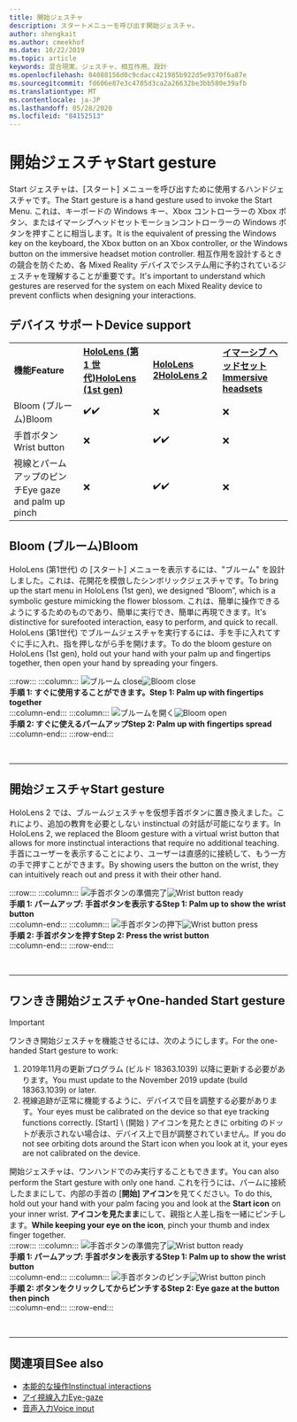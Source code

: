 ```yaml
---
title: 開始ジェスチャ
description: スタートメニューを呼び出す開始ジェスチャ。
author: shengkait
ms.author: cmeekhof
ms.date: 10/22/2019
ms.topic: article
keywords: 混合現実、ジェスチャ、相互作用、設計
ms.openlocfilehash: 84088156d0c9cdacc421985b922d5e9370f6a87e
ms.sourcegitcommit: fd606e87e3c4785d3ca2a26632be3bb580e39afb
ms.translationtype: MT
ms.contentlocale: ja-JP
ms.lasthandoff: 05/28/2020
ms.locfileid: "84152513"
---
```

# <a name="start-gesture"></a><span data-ttu-id="76997-104">開始ジェスチャ</span><span class="sxs-lookup"><span data-stu-id="76997-104">Start gesture</span></span>

<span data-ttu-id="76997-105">Start ジェスチャは、[スタート] メニューを呼び出すために使用するハンドジェスチャです。</span><span class="sxs-lookup"><span data-stu-id="76997-105">The Start gesture is a hand gesture used to invoke the Start Menu.</span></span> <span data-ttu-id="76997-106">これは、キーボードの Windows キー、Xbox コントローラーの Xbox ボタン、またはイマーシブヘッドセットモーションコントローラーの Windows ボタンを押すことに相当します。</span><span class="sxs-lookup"><span data-stu-id="76997-106">It is the equivalent of pressing the Windows key on the keyboard, the Xbox button on an Xbox controller, or the Windows button on the immersive headset motion controller.</span></span> <span data-ttu-id="76997-107">相互作用を設計するときの競合を防ぐため、各 Mixed Reality デバイスでシステム用に予約されているジェスチャを理解することが重要です。</span><span class="sxs-lookup"><span data-stu-id="76997-107">It's important to understand which gestures are reserved for the system on each Mixed Reality device to prevent conflicts when designing your interactions.</span></span>

## <a name="device-support"></a><span data-ttu-id="76997-108">デバイス サポート</span><span class="sxs-lookup"><span data-stu-id="76997-108">Device support</span></span>

<table>
    <colgroup>
    <col width="25%" />
    <col width="25%" />
    <col width="25%" />
    <col width="25%" />
    </colgroup>
    <tr>
        <td><span data-ttu-id="76997-109"><strong>機能</strong></span><span class="sxs-lookup"><span data-stu-id="76997-109"><strong>Feature</strong></span></span></td>
        <td><span data-ttu-id="76997-110"><a href="hololens-hardware-details.md"><strong>HoloLens (第 1 世代)</strong></a></span><span class="sxs-lookup"><span data-stu-id="76997-110"><a href="hololens-hardware-details.md"><strong>HoloLens (1st gen)</strong></a></span></span></td>
        <td><span data-ttu-id="76997-111"><a href="https://docs.microsoft.com/hololens/hololens2-hardware"><strong>HoloLens 2</strong></span><span class="sxs-lookup"><span data-stu-id="76997-111"><a href="https://docs.microsoft.com/hololens/hololens2-hardware"><strong>HoloLens 2</strong></span></span></td>
        <td><span data-ttu-id="76997-112"><a href="immersive-headset-hardware-details.md"><strong>イマーシブ ヘッドセット</strong></a></span><span class="sxs-lookup"><span data-stu-id="76997-112"><a href="immersive-headset-hardware-details.md"><strong>Immersive headsets</strong></a></span></span></td>
    </tr>
     <tr>
        <td><span data-ttu-id="76997-113">Bloom (ブルーム)</span><span class="sxs-lookup"><span data-stu-id="76997-113">Bloom</span></span></td>
        <td><span data-ttu-id="76997-114">✔️</span><span class="sxs-lookup"><span data-stu-id="76997-114">✔️</span></span></td>
        <td>❌</td>
        <td>❌</td>
    </tr>
     <tr>
        <td><span data-ttu-id="76997-115">手首ボタン</span><span class="sxs-lookup"><span data-stu-id="76997-115">Wrist button</span></span></td>
        <td>❌</td>
        <td><span data-ttu-id="76997-116">✔️</span><span class="sxs-lookup"><span data-stu-id="76997-116">✔️</span></span></td>
        <td>❌</td>
    </tr>
    <tr>
        <td><span data-ttu-id="76997-117">視線とパームアップのピンチ</span><span class="sxs-lookup"><span data-stu-id="76997-117">Eye gaze and palm up pinch</span></span></td>
        <td>❌</td>
        <td><span data-ttu-id="76997-118">✔️</span><span class="sxs-lookup"><span data-stu-id="76997-118">✔️</span></span></td>
        <td>❌</td>
    </tr>
</table>

## <a name="bloom"></a><span data-ttu-id="76997-119">Bloom (ブルーム)</span><span class="sxs-lookup"><span data-stu-id="76997-119">Bloom</span></span>
<span data-ttu-id="76997-120">HoloLens (第1世代) の [スタート] メニューを表示するには、"ブルーム" を設計しました。これは、花開花を模倣したシンボリックジェスチャです。</span><span class="sxs-lookup"><span data-stu-id="76997-120">To bring up the start menu in HoloLens (1st gen), we designed “Bloom”, which is a symbolic gesture mimicking the flower blossom.</span></span> <span data-ttu-id="76997-121">これは、簡単に操作できるようにするためのものであり、簡単に実行でき、簡単に再現できます。</span><span class="sxs-lookup"><span data-stu-id="76997-121">It's distinctive for surefooted interaction, easy to perform, and quick to recall.</span></span> <span data-ttu-id="76997-122">HoloLens (第1世代) でブルームジェスチャを実行するには、手を手に入れてすぐに手に入れ、指を押しながら手を開けます。</span><span class="sxs-lookup"><span data-stu-id="76997-122">To do the bloom gesture on HoloLens (1st gen), hold out your hand with your palm up and fingertips together, then open your hand by spreading your fingers.</span></span>

:::row:::
    :::column:::
        <span data-ttu-id="76997-123">![ブルーム close](images/bloom-close.png)</span><span class="sxs-lookup"><span data-stu-id="76997-123">![Bloom close](images/bloom-close.png)</span></span><br>
        <span data-ttu-id="76997-124">**手順 1: すぐに使用することができます。**</span><span class="sxs-lookup"><span data-stu-id="76997-124">**Step 1: Palm up with fingertips together**</span></span><br>
    :::column-end:::
    :::column:::
        <span data-ttu-id="76997-125">![ブルームを開く](images/bloom-open.png)</span><span class="sxs-lookup"><span data-stu-id="76997-125">![Bloom open](images/bloom-open.png)</span></span><br>
        <span data-ttu-id="76997-126">**手順 2: すぐに使えるパームアップ**</span><span class="sxs-lookup"><span data-stu-id="76997-126">**Step 2: Palm up with fingertips spread**</span></span><br>
    :::column-end:::
:::row-end:::

<br>

---

## <a name="start-gesture"></a><span data-ttu-id="76997-127">開始ジェスチャ</span><span class="sxs-lookup"><span data-stu-id="76997-127">Start gesture</span></span>
<span data-ttu-id="76997-128">HoloLens 2 では、ブルームジェスチャを仮想手首ボタンに置き換えました。これにより、追加の教育を必要としない instinctual の対話が可能になります。</span><span class="sxs-lookup"><span data-stu-id="76997-128">In HoloLens 2, we replaced the Bloom gesture with a virtual wrist button that allows for more instinctual interactions that require no additional teaching.</span></span> <span data-ttu-id="76997-129">手首にユーザーを表示することにより、ユーザーは直感的に接続して、もう一方の手で押すことができます。</span><span class="sxs-lookup"><span data-stu-id="76997-129">By showing users the button on the wrist, they can intuitively reach out and press it with their other hand.</span></span>

:::row:::
    :::column:::
        <span data-ttu-id="76997-130">![手首ボタンの準備完了](images/wrist-button-ready.png)</span><span class="sxs-lookup"><span data-stu-id="76997-130">![Wrist button ready](images/wrist-button-ready.png)</span></span><br>
        <span data-ttu-id="76997-131">**手順 1: パームアップ: 手首ボタンを表示する**</span><span class="sxs-lookup"><span data-stu-id="76997-131">**Step 1: Palm up to show the wrist button**</span></span><br>
    :::column-end:::
    :::column:::
        <span data-ttu-id="76997-132">![手首ボタンの押下](images/wrist-button-press.png)</span><span class="sxs-lookup"><span data-stu-id="76997-132">![Wrist button press](images/wrist-button-press.png)</span></span><br>
        <span data-ttu-id="76997-133">**手順 2: 手首ボタンを押す**</span><span class="sxs-lookup"><span data-stu-id="76997-133">**Step 2: Press the wrist button**</span></span><br>
    :::column-end:::
:::row-end:::

<br>

---


## <a name="one-handed-start-gesture"></a><span data-ttu-id="76997-134">ワンきき開始ジェスチャ</span><span class="sxs-lookup"><span data-stu-id="76997-134">One-handed Start gesture</span></span>

> [!IMPORTANT]
> <span data-ttu-id="76997-135">ワンきき開始ジェスチャを機能させるには、次のようにします。</span><span class="sxs-lookup"><span data-stu-id="76997-135">For the one-handed Start gesture to work:</span></span>
>
> 1. <span data-ttu-id="76997-136">2019年11月の更新プログラム (ビルド 18363.1039) 以降に更新する必要があります。</span><span class="sxs-lookup"><span data-stu-id="76997-136">You must update to the November 2019 update (build 18363.1039) or later.</span></span>
> 1. <span data-ttu-id="76997-137">視線追跡が正常に機能するように、デバイスで目を調整する必要があります。</span><span class="sxs-lookup"><span data-stu-id="76997-137">Your eyes must be calibrated on the device so that eye tracking functions correctly.</span></span> <span data-ttu-id="76997-138">[Start] \ (開始 \) アイコンを見たときに orbiting のドットが表示されない場合は、デバイス上で目が調整されていません。</span><span class="sxs-lookup"><span data-stu-id="76997-138">If you do not see orbiting dots around the Start icon when you look at it, your eyes are not calibrated on the device.</span></span>

<span data-ttu-id="76997-139">開始ジェスチャは、ワンハンドでのみ実行することもできます。</span><span class="sxs-lookup"><span data-stu-id="76997-139">You can also perform the Start gesture with only one hand.</span></span> <span data-ttu-id="76997-140">これを行うには、パームに接続したままにして、内部の手首の [**開始] アイコン**を見てください。</span><span class="sxs-lookup"><span data-stu-id="76997-140">To do this, hold out your hand with your palm facing you and look at the **Start icon** on your inner wrist.</span></span> <span data-ttu-id="76997-141">**アイコンを見たまま**にして、親指と人差し指を一緒にピンチします。</span><span class="sxs-lookup"><span data-stu-id="76997-141">**While keeping your eye on the icon**, pinch your thumb and index finger together.</span></span><br>
:::row:::
    :::column:::
        <span data-ttu-id="76997-142">![手首ボタンの準備完了](images/wrist-button-ready.png)</span><span class="sxs-lookup"><span data-stu-id="76997-142">![Wrist button ready](images/wrist-button-ready.png)</span></span><br>
        <span data-ttu-id="76997-143">**手順 1: パームアップ: 手首ボタンを表示する**</span><span class="sxs-lookup"><span data-stu-id="76997-143">**Step 1: Palm up to show the wrist button**</span></span><br>
    :::column-end:::
    :::column:::
        <span data-ttu-id="76997-144">![手首ボタンのピンチ](images/wrist-button-pinch.png)</span><span class="sxs-lookup"><span data-stu-id="76997-144">![Wrist button pinch](images/wrist-button-pinch.png)</span></span><br>
        <span data-ttu-id="76997-145">**手順 2: ボタンをクリックしてからピンチする**</span><span class="sxs-lookup"><span data-stu-id="76997-145">**Step 2: Eye gaze at the button then pinch**</span></span><br>
    :::column-end:::
:::row-end:::

<br>

---

## <a name="see-also"></a><span data-ttu-id="76997-146">関連項目</span><span class="sxs-lookup"><span data-stu-id="76997-146">See also</span></span>

* [<span data-ttu-id="76997-147">本能的な操作</span><span class="sxs-lookup"><span data-stu-id="76997-147">Instinctual interactions</span></span>](interaction-fundamentals.md)
* [<span data-ttu-id="76997-148">アイ視線入力</span><span class="sxs-lookup"><span data-stu-id="76997-148">Eye-gaze</span></span>](eye-tracking.md)
* [<span data-ttu-id="76997-149">音声入力</span><span class="sxs-lookup"><span data-stu-id="76997-149">Voice input</span></span>](voice-input.md)
